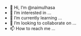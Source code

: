 - 👋 Hi, I’m @naimulhasa
- 👀 I’m interested in ...
- 🌱 I’m currently learning ...
- 💞️ I’m looking to collaborate on ...
- 📫 How to reach me ...

<!---
naimulhasa/naimulhasa is a ✨ special ✨ repository because its `README.md` (this file) appears on your GitHub profile.
You can click the Preview link to take a look at your changes.
--->
